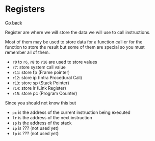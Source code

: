 # Registers

[Go back](../index.md#syntax)

Register are where we will store the data we will use to call instructions. 

Most of them may be used to store data for a function call or for the function to store the result but some of them are special so you must remember all of them.

* `r0` to `r6`, `r8` to `r10` are used to store values
* `r7`: store system call value
* `r11`: store fp (Frame pointer)
* `r12`: store ip (Intra Procedural Call)
* `r13`: store sp (Stack Pointer)
* `r14`: store lr (Link Register)
* `r15`: store pc (Program Counter)

Since you should not know this but

* `pc` is the address of the current instruction being executed
* `lr` is the address of the next instruction
* `sp` is the address of the stack
* `ip` is ??? (not used yet)
* `fp` is ??? (not used yet)